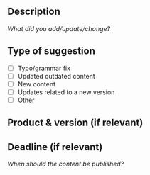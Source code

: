 ## Description

_What did you add/update/change?_

## Type of suggestion

* [ ] Typo/grammar fix
* [ ] Updated outdated content
* [ ] New content
* [ ] Updates related to a new version
* [ ] Other

## Product & version (if relevant)



## Deadline (if relevant)

_When should the content be published?_
